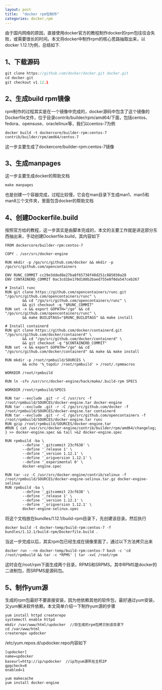 ```yaml
---
layout: post
title:  "docker rpm包制作"
categories: docker,rpm
---
```


由于国内网络的原因，直接使用docker官方的教程制作docker的rpm包往往会失败，或需要很长的时间。本文将docker中制作rpm的核心思路抽取出来，以docker 1.12.1为例，总结如下.

## 1、下载源码
```go
git clone https://github.com/docker/docker.git docker.git
cd docker.git
git checkout v1.12.1
```

## 2、生成build rpm镜像

rpm制作的过程其实是在一个镜像中完成的，docker源码中包含了这个镜像的Dockerfile文件，位于目录contrib/builder/rpm/amd64/下面，包括centos、fedora、opensuse、oraclelinux等，我们以centos-7为例

```
docker build -t dockercore/builder-rpm:centos-7 contrib/builder/rpm/amd64/centos-7
```

这一步主要生成了dockercore/builder-rpm:centos-7镜像

## 3、生成manpages
这一步主要生成docker的帮助文档

```
make manpages
```

也是创建一个容器完成，过程比较慢，它会在man目录下生成man1、man5和man8三个文件夹，里面包含docker的帮助文档

## 4、创建Dockerfile.build

按照官方给的教程，这一步其实是由脚本完成的，本文的主要工作就是讲这部分东西抽出来，手动创建Dockerfile.build，其内容如下

```
FROM dockercore/builder-rpm:centos-7

COPY . /usr/src/docker-engine

RUN mkdir -p /go/src/github.com/docker && mkdir -p /go/src/github.com/opencontainers

ENV RUNC_COMMIT cc29e3dded8e27ba8f65738f40d251c885030a28
ENV CONTAINERD_COMMIT 0ac3cd1be170d180b2baed755e8f0da547ceb267

# Install runc
RUN git clone https://github.com/opencontainers/runc.git "/go/src/github.com/opencontainers/runc" \
        && cd "/go/src/github.com/opencontainers/runc" \
        && git checkout -q "$RUNC_COMMIT"
RUN set -x && export GOPATH="/go" && cd "/go/src/github.com/opencontainers/runc" \
        && make BUILDTAGS="$RUNC_BUILDTAGS" && make install

# Install containerd
RUN git clone https://github.com/docker/containerd.git "/go/src/github.com/docker/containerd" \
        && cd "/go/src/github.com/docker/containerd" \
        && git checkout -q "$CONTAINERD_COMMIT"
RUN set -x && export GOPATH="/go" && cd "/go/src/github.com/docker/containerd" && make && make install

RUN mkdir -p /root/rpmbuild/SOURCES \
        && echo '%_topdir /root/rpmbuild' > /root/.rpmmacros

WORKDIR /root/rpmbuild

RUN ln -sfv /usr/src/docker-engine/hack/make/.build-rpm SPECS

WORKDIR /root/rpmbuild/SPECS

RUN tar --exclude .git -r -C /usr/src -f /root/rpmbuild/SOURCES/docker-engine.tar docker-engine
RUN tar --exclude .git -r -C /go/src/github.com/docker -f /root/rpmbuild/SOURCES/docker-engine.tar containerd
RUN tar --exclude .git -r -C /go/src/github.com/opencontainers -f /root/rpmbuild/SOURCES/docker-engine.tar runc
RUN gzip /root/rpmbuild/SOURCES/docker-engine.tar
#RUN { cat /usr/src/docker-engine/contrib/builder/rpm/amd64/changelog; } >> docker-engine.spec && tail >&2 docker-engine.spec

RUN rpmbuild -ba \
        --define '_gitcommit 23cf638' \
        --define '_release 1' \
        --define '_version 1.12.1' \
        --define '_origversion 1.12.1' \
        --define '_experimental 0' \
        docker-engine.spec

RUN tar -cz -C /usr/src/docker-engine/contrib/selinux -f /root/rpmbuild/SOURCES/docker-engine-selinux.tar.gz docker-engine-selinux
RUN rpmbuild -ba \
        --define '_gitcommit 23cf638' \
        --define '_release 1' \
        --define '_version 1.12.1' \
        --define '_origversion 1.12.1' \
        docker-engine-selinux.spec
```

将这个文档放在bundles/1.12.1/build-rpm目录下，先创建该目录。然后执行


```
docker build -t docker-temp/build-rpm:centos-7 -f bundles/1.12.1/build-rpm/Dockerfile.build .
```

当这一步完成以后，其实rpm包已经生成在镜像里面了，通过以下方法拷贝出来


```
docker run --rm docker-temp/build-rpm:centos-7 bash -c 'cd /root/rpmbuild && tar -c *RPMS' | tar -xvC /root/rpm
```

这时会在/root/rpm下面生成两个目录，RPMS和SRPMS。其中RPMS是docker的二进制包，而SRPMS是源码包。

## 5、制作yum源
生成的rpm包最好不要直接安装，因为他依赖其他的软件包，最好通过yum安装，又yum解决软件依赖。本文简单介绍一下制作yum源的步骤

```
yum install httpd createrepo
systemectl enable httpd
mkdir /var/www/html/updocker  //将生成的rpm包拷贝到该目录下
cd /var/www/html
createrepo updocker
```


/etc/yum.repos.d/updocker.repo内容如下

```
[updocker]
name=updocker
baseurl=http://ip/updocker  //ip为yum源所在主机IP
gpgcheck=0
enabled=1
```

```
yum makecache
yum install docker-engine
```

